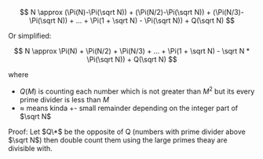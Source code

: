 $$
N \approx (\Pi(N)-\Pi(\sqrt N)) + (\Pi(N/2)-\Pi(\sqrt N)) + (\Pi(N/3)-\Pi(\sqrt N)) + ... + \Pi(1 + \sqrt N) - \Pi(\sqrt N)) + Q(\sqrt N)
$$

Or simplified:

$$
N \approx \Pi(N) + \Pi(N/2) + \Pi(N/3) + ... + \Pi(1 + \sqrt N) - \sqrt N * \Pi(\sqrt N)) + Q(\sqrt N)
$$

where 
* $Q(M)$ is counting each number which is not greater than $M^2$ but its every prime divider is less than $M$
* $\approx$ means kinda +- small remainder depending on the integer part of $\sqrt N$

Proof: Let $Q\*$ be the opposite of Q (numbers with prime divider above $\sqrt N$) then double count them using the large primes theay are divisible with.
